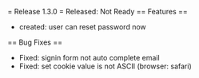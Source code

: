   = Release 1.3.0 =
Released: Not Ready
== Features ==
 * created: user can reset password now

== Bug Fixes ==
 * Fixed: signin form not auto complete email
 * Fixed: set cookie value is not ASCII (browser: safari)